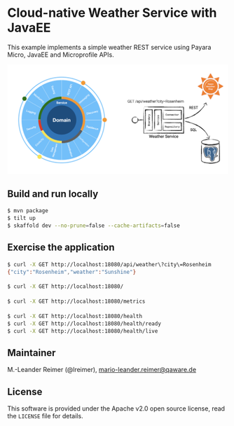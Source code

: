 # Cloud-native Weather Service with JavaEE

This example implements a simple weather REST service using Payara Micro, JavaEE and Microprofile APIs.

![Weather Service Architecture](architecture.png)

## Build and run locally

```bash
$ mvn package
$ tilt up
$ skaffold dev --no-prune=false --cache-artifacts=false
```

## Exercise the application

```bash
$ curl -X GET http://localhost:18080/api/weather\?city\=Rosenheim
{"city":"Rosenheim","weather":"Sunshine"}

$ curl -X GET http://localhost:18080/

$ curl -X GET http://localhost:18080/metrics

$ curl -X GET http://localhost:18080/health
$ curl -X GET http://localhost:18080/health/ready
$ curl -X GET http://localhost:18080/health/live
```

## Maintainer

M.-Leander Reimer (@lreimer), <mario-leander.reimer@qaware.de>

## License

This software is provided under the Apache v2.0 open source license, read the `LICENSE`
file for details.
